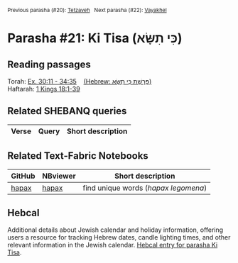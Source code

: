 <sup>Previous parasha (#20): <a href="../20%20-%20Tetzaveh/README.md#start">Tetzaveh</a> &nbsp;&nbsp;Next parasha (#22): <a href="../22%20-%Vayakhel/README.md#start">Vayakhel</a></sup>

# Parasha #21: Ki Tisa (כִּי תִשָּׂא)

## Reading passages

Torah: [Ex. 30:11 - 34:35](https://www.stepbible.org/?q=version=NASB2020|reference=Ex.34:35-34:35&options=HNVUG) &nbsp;&nbsp; [(Hebrew: פָּרָשַׁת כִּי תִשָּׂא)](https://tikkun.io/#/p/tetzaveh)<br>
Haftarah: 
[1 Kings 18:1-39](https://www.stepbible.org/?q=version=NASB2020|reference=1Kgs.18:1-39&options=HNVUG)


## Related SHEBANQ queries

Verse | Query | Short description
--- | --- | --- 


## Related Text-Fabric Notebooks

GitHub | NBviewer | Short description
---|---|---
[hapax](hapax.ipynb) | [hapax](https://nbviewer.org/github/tonyjurg/Parashot/blob/main/WeeklyParasha/21%20-%20Ki%20Tisa/hapax.ipynb)| find unique words (*hapax legomena*)

## Hebcal

Additional details about Jewish calendar and holiday information, offering users a resource for tracking Hebrew dates, candle lighting times, and other relevant information in the Jewish calendar. [Hebcal entry for parasha Ki Tisa](https://www.hebcal.com/sedrot/ki-tisa).

